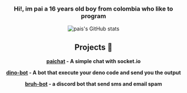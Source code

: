 <div align ="center">

### Hi!, im pai a 16 years old boy from colombia who like to program

<p>
  
![pais's GitHub stats](https://github-readme-stats.vercel.app/api?username=ELPanaJose&show_icons=true&theme=radical)

</p>

## Projects 🍱 

**[paichat](https://chat-pai.herokuapp.com/) - A simple chat with socket.io** <br>

**[dino-bot](https://github.com/ELPanaJose/dino-bot) - A bot that execute your deno code and send you the output** <br>

**[bruh-bot](https://github.com/ELPanaJose/bruh-bot) - a discord bot that send sms and email spam** <br>

</div>

